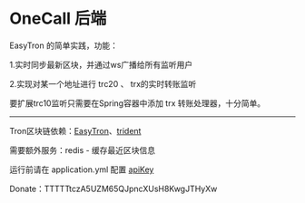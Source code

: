 # OneCall 后端

EasyTron 的简单实践，功能：

1.实时同步最新区块，并通过ws广播给所有监听用户

2.实现对某一个地址进行 trc20 、 trx的实时转账监听

要扩展trc10监听只需要在Spring容器中添加 trx 转账处理器，十分简单。

---

Tron区块链依赖：[EasyTron](https://github.com/Aiden-777/EasyTron)、[trident](https://github.com/tronprotocol/trident)

需要额外服务：redis - 缓存最近区块信息

运行前请在 application.yml 配置 [apiKey](https://cn.developers.tron.network/reference/apikey)

Donate：TTTTTtczA5UZM65QJpncXUsH8KwgJTHyXw
